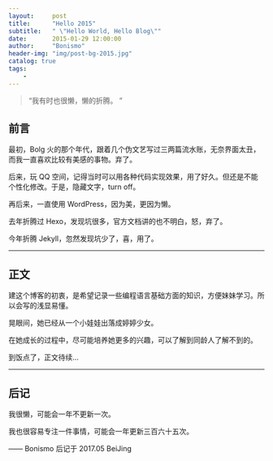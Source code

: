 ```yaml
---
layout:     post
title:      "Hello 2015"
subtitle:   " \"Hello World, Hello Blog\""
date:       2015-01-29 12:00:00
author:     "Bonismo"
header-img: "img/post-bg-2015.jpg"
catalog: true
tags:
    -
---
```


> “我有时也很懒，懒的折腾。 ”


## 前言

最初，Bolg 火的那个年代，跟着几个伪文艺写过三两篇流水账，无奈界面太丑，而我一直喜欢比较有美感的事物。弃了。

后来，玩 QQ 空间，记得当时可以用各种代码实现效果，用了好久。但还是不能个性化修改。于是，隐藏文字，turn off。

再后来，一直使用 WordPress，因为美，更因为懒。

去年折腾过 Hexo，发现坑很多，官方文档讲的也不明白，怒，弃了。

今年折腾 Jekyll，忽然发现坑少了，喜，用了。


---

## 正文

建这个博客的初衷，是希望记录一些编程语言基础方面的知识，方便妹妹学习。所以会写的浅显易懂。

晃眼间，她已经从一个小娃娃出落成婷婷少女。

在她成长的过程中，尽可能培养她更多的兴趣，可以了解到同龄人了解不到的。

到饭点了，正文待续...

---

## 后记

我很懒，可能会一年不更新一次。

我也很容易专注一件事情，可能会一年更新三百六十五次。

—— Bonismo 后记于 2017.05 BeiJing


